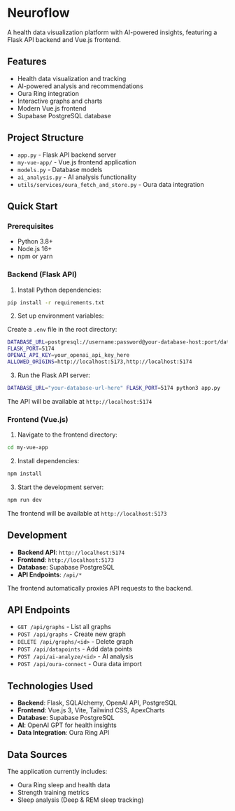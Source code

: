 # Neuroflow

A health data visualization platform with AI-powered insights, featuring a Flask API backend and Vue.js frontend.

## Features

- Health data visualization and tracking
- AI-powered analysis and recommendations
- Oura Ring integration
- Interactive graphs and charts
- Modern Vue.js frontend
- Supabase PostgreSQL database

## Project Structure

- `app.py` - Flask API backend server
- `my-vue-app/` - Vue.js frontend application
- `models.py` - Database models
- `ai_analysis.py` - AI analysis functionality
- `utils/services/oura_fetch_and_store.py` - Oura data integration

## Quick Start

### Prerequisites

- Python 3.8+
- Node.js 16+
- npm or yarn

### Backend (Flask API)

1. Install Python dependencies:

```bash
pip install -r requirements.txt
```

2. Set up environment variables:

Create a `.env` file in the root directory:
```bash
DATABASE_URL=postgresql://username:password@your-database-host:port/database_name
FLASK_PORT=5174
OPENAI_API_KEY=your_openai_api_key_here
ALLOWED_ORIGINS=http://localhost:5173,http://localhost:5174
```

3. Run the Flask API server:

```bash
DATABASE_URL="your-database-url-here" FLASK_PORT=5174 python3 app.py
```

The API will be available at `http://localhost:5174`

### Frontend (Vue.js)

1. Navigate to the frontend directory:

```bash
cd my-vue-app
```

2. Install dependencies:

```bash
npm install
```

3. Start the development server:

```bash
npm run dev
```

The frontend will be available at `http://localhost:5173`

## Development

- **Backend API**: `http://localhost:5174`
- **Frontend**: `http://localhost:5173`
- **Database**: Supabase PostgreSQL
- **API Endpoints**: `/api/*`

The frontend automatically proxies API requests to the backend.

## API Endpoints

- `GET /api/graphs` - List all graphs
- `POST /api/graphs` - Create new graph
- `DELETE /api/graphs/<id>` - Delete graph
- `POST /api/datapoints` - Add data points
- `POST /api/ai-analyze/<id>` - AI analysis
- `POST /api/oura-connect` - Oura data import

## Technologies Used

- **Backend**: Flask, SQLAlchemy, OpenAI API, PostgreSQL
- **Frontend**: Vue.js 3, Vite, Tailwind CSS, ApexCharts
- **Database**: Supabase PostgreSQL
- **AI**: OpenAI GPT for health insights
- **Data Integration**: Oura Ring API

## Data Sources

The application currently includes:
- Oura Ring sleep and health data
- Strength training metrics
- Sleep analysis (Deep & REM sleep tracking)
